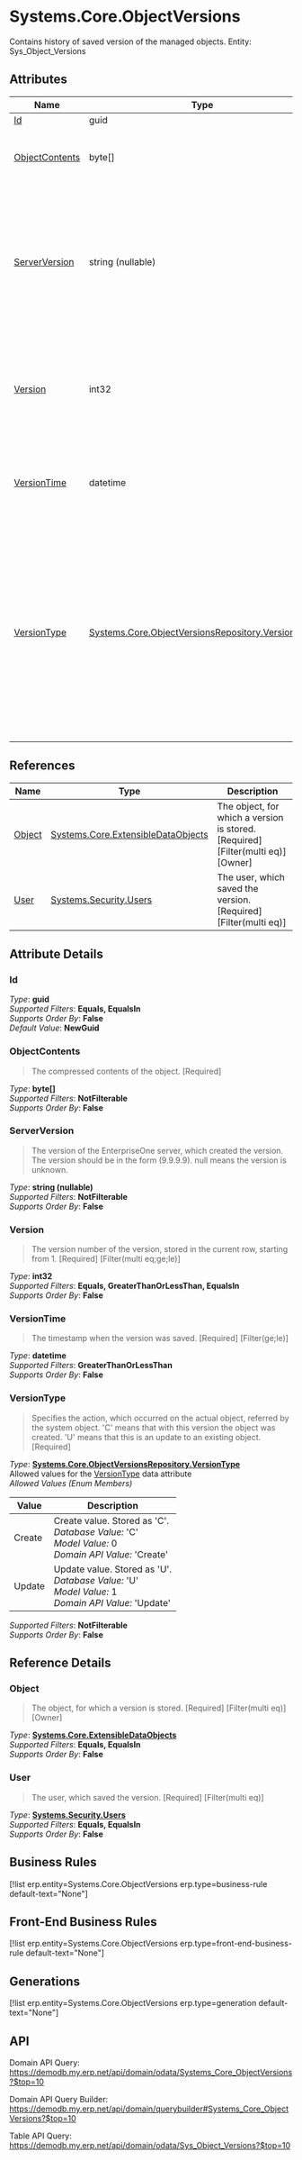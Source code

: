 # Systems.Core.ObjectVersions

Contains history of saved version of the managed objects. Entity: Sys_Object_Versions

## Attributes

| Name | Type | Description |
| ---- | ---- | --- |
| [Id](Systems.Core.ObjectVersions.md#Id) | guid |  
| [ObjectContents](Systems.Core.ObjectVersions.md#ObjectContents) | byte[] | The compressed contents of the object. [Required] 
| [ServerVersion](Systems.Core.ObjectVersions.md#ServerVersion) | string (nullable) | The version of the EnterpriseOne server, which created the version. The version should be in the form (9.9.9.9). null means the version is unknown. 
| [Version](Systems.Core.ObjectVersions.md#Version) | int32 | The version number of the version, stored in the current row, starting from 1. [Required] [Filter(multi eq;ge;le)] 
| [VersionTime](Systems.Core.ObjectVersions.md#VersionTime) | datetime | The timestamp when the version was saved. [Required] [Filter(ge;le)] 
| [VersionType](Systems.Core.ObjectVersions.md#VersionType) | [Systems.Core.ObjectVersionsRepository.VersionType](Systems.Core.ObjectVersions.md#VersionType) | Specifies the action, which occurred on the actual object, referred by the system object.  'C' means that with this version the object was created. 'U' means that this is an update to an existing object. [Required] 

## References

| Name | Type | Description |
| ---- | ---- | --- |
| [Object](Systems.Core.ObjectVersions.md#Object) | [Systems.Core.ExtensibleDataObjects](Systems.Core.ExtensibleDataObjects.md) | The object, for which a version is stored. [Required] [Filter(multi eq)] [Owner] |
| [User](Systems.Core.ObjectVersions.md#User) | [Systems.Security.Users](Systems.Security.Users.md) | The user, which saved the version. [Required] [Filter(multi eq)] |


## Attribute Details

### Id

_Type_: **guid**  
_Supported Filters_: **Equals, EqualsIn**  
_Supports Order By_: **False**  
_Default Value_: **NewGuid**  

### ObjectContents

> The compressed contents of the object. [Required]

_Type_: **byte[]**  
_Supported Filters_: **NotFilterable**  
_Supports Order By_: **False**  

### ServerVersion

> The version of the EnterpriseOne server, which created the version. The version should be in the form (9.9.9.9). null means the version is unknown.

_Type_: **string (nullable)**  
_Supported Filters_: **NotFilterable**  
_Supports Order By_: **False**  

### Version

> The version number of the version, stored in the current row, starting from 1. [Required] [Filter(multi eq;ge;le)]

_Type_: **int32**  
_Supported Filters_: **Equals, GreaterThanOrLessThan, EqualsIn**  
_Supports Order By_: **False**  

### VersionTime

> The timestamp when the version was saved. [Required] [Filter(ge;le)]

_Type_: **datetime**  
_Supported Filters_: **GreaterThanOrLessThan**  
_Supports Order By_: **False**  

### VersionType

> Specifies the action, which occurred on the actual object, referred by the system object.  'C' means that with this version the object was created. 'U' means that this is an update to an existing object. [Required]

_Type_: **[Systems.Core.ObjectVersionsRepository.VersionType](Systems.Core.ObjectVersions.md#VersionType)**  
Allowed values for the [VersionType](Systems.Core.ObjectVersions.md#VersionType) data attribute  
_Allowed Values (Enum Members)_  

| Value | Description |
| ---- | --- |
| Create | Create value. Stored as 'C'. <br /> _Database Value:_ 'C' <br /> _Model Value:_ 0 <br /> _Domain API Value:_ 'Create' |
| Update | Update value. Stored as 'U'. <br /> _Database Value:_ 'U' <br /> _Model Value:_ 1 <br /> _Domain API Value:_ 'Update' |

_Supported Filters_: **NotFilterable**  
_Supports Order By_: **False**  


## Reference Details

### Object

> The object, for which a version is stored. [Required] [Filter(multi eq)] [Owner]

_Type_: **[Systems.Core.ExtensibleDataObjects](Systems.Core.ExtensibleDataObjects.md)**  
_Supported Filters_: **Equals, EqualsIn**  
_Supports Order By_: **False**  

### User

> The user, which saved the version. [Required] [Filter(multi eq)]

_Type_: **[Systems.Security.Users](Systems.Security.Users.md)**  
_Supported Filters_: **Equals, EqualsIn**  
_Supports Order By_: **False**  



## Business Rules

[!list erp.entity=Systems.Core.ObjectVersions erp.type=business-rule default-text="None"]

## Front-End Business Rules

[!list erp.entity=Systems.Core.ObjectVersions erp.type=front-end-business-rule default-text="None"]

## Generations

[!list erp.entity=Systems.Core.ObjectVersions erp.type=generation default-text="None"]

## API

Domain API Query:
<https://demodb.my.erp.net/api/domain/odata/Systems_Core_ObjectVersions?$top=10>

Domain API Query Builder:
<https://demodb.my.erp.net/api/domain/querybuilder#Systems_Core_ObjectVersions?$top=10>

Table API Query:
<https://demodb.my.erp.net/api/domain/odata/Sys_Object_Versions?$top=10>

